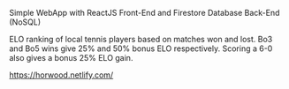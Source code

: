 Simple WebApp with ReactJS Front-End and Firestore Database Back-End (NoSQL)

ELO ranking of local tennis players based on matches won and lost. Bo3 and Bo5 wins give 25% and 50% bonus ELO respectively. Scoring a 6-0 also gives a bonus 25% ELO gain.

https://horwood.netlify.com/
